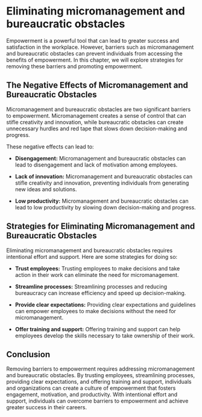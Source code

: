 Eliminating micromanagement and bureaucratic obstacles
===================================================================================================

Empowerment is a powerful tool that can lead to greater success and satisfaction in the workplace. However, barriers such as micromanagement and bureaucratic obstacles can prevent individuals from accessing the benefits of empowerment. In this chapter, we will explore strategies for removing these barriers and promoting empowerment.

The Negative Effects of Micromanagement and Bureaucratic Obstacles
------------------------------------------------------------------

Micromanagement and bureaucratic obstacles are two significant barriers to empowerment. Micromanagement creates a sense of control that can stifle creativity and innovation, while bureaucratic obstacles can create unnecessary hurdles and red tape that slows down decision-making and progress.

These negative effects can lead to:

* **Disengagement:** Micromanagement and bureaucratic obstacles can lead to disengagement and lack of motivation among employees.

* **Lack of innovation:** Micromanagement and bureaucratic obstacles can stifle creativity and innovation, preventing individuals from generating new ideas and solutions.

* **Low productivity:** Micromanagement and bureaucratic obstacles can lead to low productivity by slowing down decision-making and progress.

Strategies for Eliminating Micromanagement and Bureaucratic Obstacles
---------------------------------------------------------------------

Eliminating micromanagement and bureaucratic obstacles requires intentional effort and support. Here are some strategies for doing so:

* **Trust employees:** Trusting employees to make decisions and take action in their work can eliminate the need for micromanagement.

* **Streamline processes:** Streamlining processes and reducing bureaucracy can increase efficiency and speed up decision-making.

* **Provide clear expectations:** Providing clear expectations and guidelines can empower employees to make decisions without the need for micromanagement.

* **Offer training and support:** Offering training and support can help employees develop the skills necessary to take ownership of their work.

Conclusion
----------

Removing barriers to empowerment requires addressing micromanagement and bureaucratic obstacles. By trusting employees, streamlining processes, providing clear expectations, and offering training and support, individuals and organizations can create a culture of empowerment that fosters engagement, motivation, and productivity. With intentional effort and support, individuals can overcome barriers to empowerment and achieve greater success in their careers.
